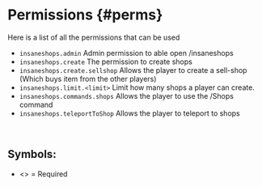 # Permissions {#perms}
Here is a list of all the permissions that can be used
<br>

* `insaneshops.admin`
  Admin permission to able open /insaneshops
* `insaneshops.create`
  The permission to create shops
* `insaneshops.create.sellshop`
  Allows the player to create a sell-shop (Which buys item from the other players)
* `insaneshops.limit.<limit>`
  Limit how many shops a player can create.
* `insaneshops.commands.shops`
  Allows the player to use the /Shops command
* `insaneshops.teleportToShop`
  Allows the player to teleport to shops
<br>

## Symbols:
- <> = Required
